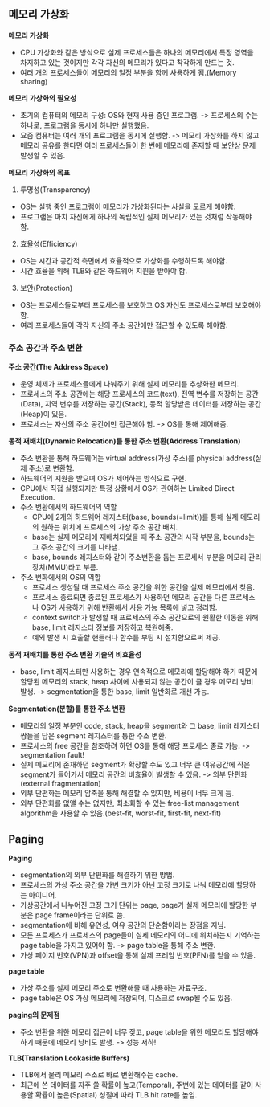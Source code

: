 ## 메모리 가상화

**메모리 가상화**

- CPU 가상화와 같은 방식으로 실제 프로세스들은 하나의 메모리에서 특정 영역을 차지하고 있는 것이지만 각각 자신의 메모리가 있다고 착각하게 만드는 것.
- 여러 개의 프로세스들이 메모리의 일정 부분을 함께 사용하게 됨.(Memory sharing)

**메모리 가상화의 필요성**

- 초기의 컴퓨터의 메모리 구성: OS와 현재 사용 중인 프로그램. -> 프로세스의 수는 하나로, 프로그램을 동시에 하나만 실행했음.
- 요즘 컴퓨터는 여러 개의 프로그램을 동시에 실행함. -> 메모리 가상화를 하지 않고 메모리 공유를 한다면 여러 프로세스들이 한 번에 메모리에 존재할 때 보안상 문제 발생할 수 있음.

**메모리 가상화의 목표**

1. 투명성(Transparency)
  - OS는 실행 중인 프로그램이 메모리가 가상화된다는 사실을 모르게 해야함.
  - 프로그램은 마치 자신에게 하나의 독립적인 실제 메모리가 있는 것처럼 작동해야 함.

2. 효율성(Efficiency)
  - OS는 시간과 공간적 측면에서 효율적으로 가상화를 수행하도록 해야함.
  - 시간 효율을 위해 TLB와 같은 하드웨어 지원을 받아야 함.
  
3. 보안(Protection)
  - OS는 프로세스들로부터 프로세스를 보호하고 OS 자신도 프로세스로부터 보호해야 함.
  - 여러 프로세스들이 각각 자신의 주소 공간에만 접근할 수 있도록 해야함.

### 주소 공간과 주소 변환

**주소 공간(The Address Space)**

- 운영 체제가 프로세스들에게 나눠주기 위해 실제 메모리를 추상화한 메모리.
- 프로세스의 주소 공간에는 해당 프로세스의 코드(text), 전역 변수를 저장하는 공간(Data), 지역 변수를 저장하는 공간(Stack), 동적 할당받은 데이터를 저장하는 공간(Heap)이 있음.
- 프로세스는 자신의 주소 공간에만 접근해야 함. -> OS를 통해 제어해줌.

**동적 재배치(Dynamic Relocation)를 통한 주소 변환(Address Translation)**

- 주소 변환을 통해 하드웨어는 virtual address(가상 주소)를 physical address(실제 주소)로 변환함.
- 하드웨어의 지원을 받으며 OS가 제어하는 방식으로 구현.
- CPU에서 직접 실행되지만 특정 상황에서 OS가 관여하는 Limited Direct Execution.
- 주소 변환에서의 하드웨어의 역할
  - CPU에 2개의 하드웨어 레지스터(base, bounds(=limit))를 통해 실제 메모리의 원하는 위치에 프로세스의 가상 주소 공간 배치.
  - base는 실제 메모리에 재배치되었을 때 주소 공간의 시작 부분을, bounds는 그 주소 공간의 크기를 나타냄.
  - base, bounds 레지스터와 같이 주소변환을 돕는 프로세서 부분을 메모리 관리 장치(MMU)라고 부름.
- 주소 변화에서의 OS의 역할
  - 프로세스 생성될 때 프로세스 주소 공간을 위한 공간을 실제 메모리에서 찾음.
  - 프로세스 종료되면 종료된 프로세스가 사용하던 메모리 공간을 다른 프로세스나 OS가 사용하기 위해 반환해서 사용 가능 목록에 넣고 정리함.
  - context switch가 발생할 때 프로세스의 주소 공간으로의 원활한 이동을 위해 base, limit 레지스터 정보를 저장하고 복원해줌.
  - 예외 발생 시 호출할 핸들러나 함수를 부팅 시 설치함으로써 제공.
 
 **동적 재배치를 통한 주소 변환 기술의 비효율성**
 
 - base, limit 레지스터만 사용하는 경우 연속적으로 메모리에 할당해야 하기 때문에 할당된 메모리의 stack, heap 사이에 사용되지 않는 공간이 클 경우 메모리 낭비 발생. -> segmentation을 통한 base, limit 일반화로 개선 가능.
 
 **Segmentation(분할)를 통한 주소 변환**
 
 - 메모리의 일정 부분인 code, stack, heap을 segment와 그 base, limit 레지스터 쌍들을 담은 segment 레지스터를 통한 주소 변환.
 - 프로세스의 free 공간을 참조하려 하면 OS를 통해 해당 프로세스 종료 가능. -> segmentation fault!
 - 실제 메모리에 존재하던 segment가 확장할 수도 있고 너무 큰 여유공간에 작은 segment가 들어가서 메모리 공간의 비효율이 발생할 수 있음. -> 외부 단편화(external fragmentation)
 - 외부 단편화는 메모리 압축을 통해 해결할 수 있지만, 비용이 너무 크게 듬.
 - 외부 단편화를 없앨 수는 없지만, 최소화할 수 있는 free-list management algorithm을 사용할 수 있음.(best-fit, worst-fit, first-fit, next-fit)
 
 ## Paging
 
 **Paging**
 
 - segmentation의 외부 단편화를 해결하기 위한 방법.
 - 프로세스의 가상 주소 공간을 가변 크기가 아닌 고정 크기로 나눠 메모리에 할당하는 아이디어.
 - 가상공간에서 나누어진 고정 크기 단위는 page, page가 실제 메모리에 할당한 부분은 page frame이라는 단위로 씀.
 - segmentation에 비해 유연성, 여유 공간의 단순함이라는 장점을 지님.
 - 모든 프로세스가 프로세스의 page들이 실제 메모리의 어디에 위치하는지 기억하는 page table을 가지고 있어야 함. -> page table을 통해 주소 변환.
 - 가상 페이지 번호(VPN)과 offset을 통해 실제 프레임 번호(PFN)를 얻을 수 있음.
 
 **page table**
 
 - 가상 주소를 실제 메모리 주소로 변환해줄 때 사용하는 자료구조.
 - page table은 OS 가상 메모리에 저장되며, 디스크로 swap될 수도 있음.
 
 **paging의 문제점**
 
 - 주소 변환을 위한 메모리 접근이 너무 잦고, page table을 위한 메모리도 할당해야 하기 때문에 메모리 낭비도 발생. -> 성능 저하!
 
 **TLB(Translation Lookaside Buffers)**
 
 - TLB에서 물리 메모리 주소로 바로 변환해주는 cache.
 - 최근에 쓴 데이터를 자주 쓸 확률이 높고(Temporal), 주변에 있는 데이터를 같이 사용할 확률이 높은(Spatial) 성질에 따라 TLB hit rate를 높임.
